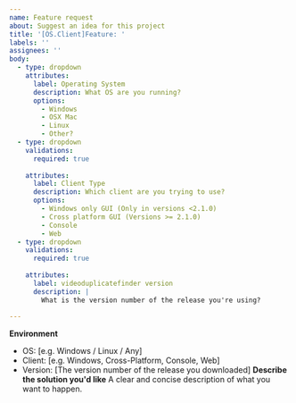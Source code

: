 ```yaml
---
name: Feature request
about: Suggest an idea for this project
title: '[OS.Client]Feature: '
labels: ''
assignees: ''
body:
  - type: dropdown
    attributes:
      label: Operating System
      description: What OS are you running?
      options:
        - Windows
        - OSX Mac
        - Linux
        - Other?
  - type: dropdown
    validations:
      required: true
    
    attributes:      
      label: Client Type
      description: Which client are you trying to use?
      options:
        - Windows only GUI (Only in versions <2.1.0)
        - Cross platform GUI (Versions >= 2.1.0)
        - Console
        - Web
  - type: dropdown
    validations:
      required: true
    
    attributes:
      label: videoduplicatefinder version
      description: |
        What is the version number of the release you're using?
      
---
```


**Environment**
 - OS: [e.g. Windows / Linux / Any]
 - Client: [e.g. Windows, Cross-Platform, Console, Web]
 - Version: [The version number of the release you downloaded]
**Describe the solution you'd like**
A clear and concise description of what you want to happen.
